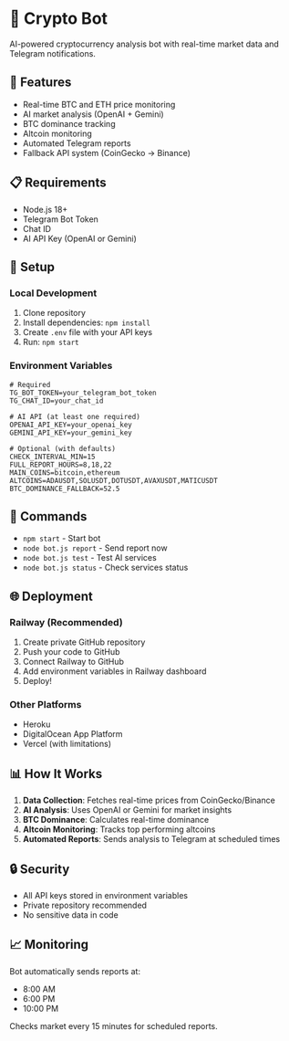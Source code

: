 # 🤖 Crypto Bot

AI-powered cryptocurrency analysis bot with real-time market data and Telegram notifications.

## 🚀 Features

- Real-time BTC and ETH price monitoring
- AI market analysis (OpenAI + Gemini)
- BTC dominance tracking
- Altcoin monitoring
- Automated Telegram reports
- Fallback API system (CoinGecko → Binance)

## 📋 Requirements

- Node.js 18+
- Telegram Bot Token
- Chat ID
- AI API Key (OpenAI or Gemini)

## 🔧 Setup

### Local Development

1. Clone repository
2. Install dependencies: `npm install`
3. Create `.env` file with your API keys
4. Run: `npm start`

### Environment Variables

```env
# Required
TG_BOT_TOKEN=your_telegram_bot_token
TG_CHAT_ID=your_chat_id

# AI API (at least one required)
OPENAI_API_KEY=your_openai_key
GEMINI_API_KEY=your_gemini_key

# Optional (with defaults)
CHECK_INTERVAL_MIN=15
FULL_REPORT_HOURS=8,18,22
MAIN_COINS=bitcoin,ethereum
ALTCOINS=ADAUSDT,SOLUSDT,DOTUSDT,AVAXUSDT,MATICUSDT
BTC_DOMINANCE_FALLBACK=52.5
```

## 🎯 Commands

- `npm start` - Start bot
- `node bot.js report` - Send report now
- `node bot.js test` - Test AI services
- `node bot.js status` - Check services status

## 🌐 Deployment

### Railway (Recommended)

1. Create private GitHub repository
2. Push your code to GitHub
3. Connect Railway to GitHub
4. Add environment variables in Railway dashboard
5. Deploy!

### Other Platforms

- Heroku
- DigitalOcean App Platform
- Vercel (with limitations)

## 📊 How It Works

1. **Data Collection**: Fetches real-time prices from CoinGecko/Binance
2. **AI Analysis**: Uses OpenAI or Gemini for market insights
3. **BTC Dominance**: Calculates real-time dominance
4. **Altcoin Monitoring**: Tracks top performing altcoins
5. **Automated Reports**: Sends analysis to Telegram at scheduled times

## 🔒 Security

- All API keys stored in environment variables
- Private repository recommended
- No sensitive data in code

## 📈 Monitoring

Bot automatically sends reports at:

- 8:00 AM
- 6:00 PM
- 10:00 PM

Checks market every 15 minutes for scheduled reports.
